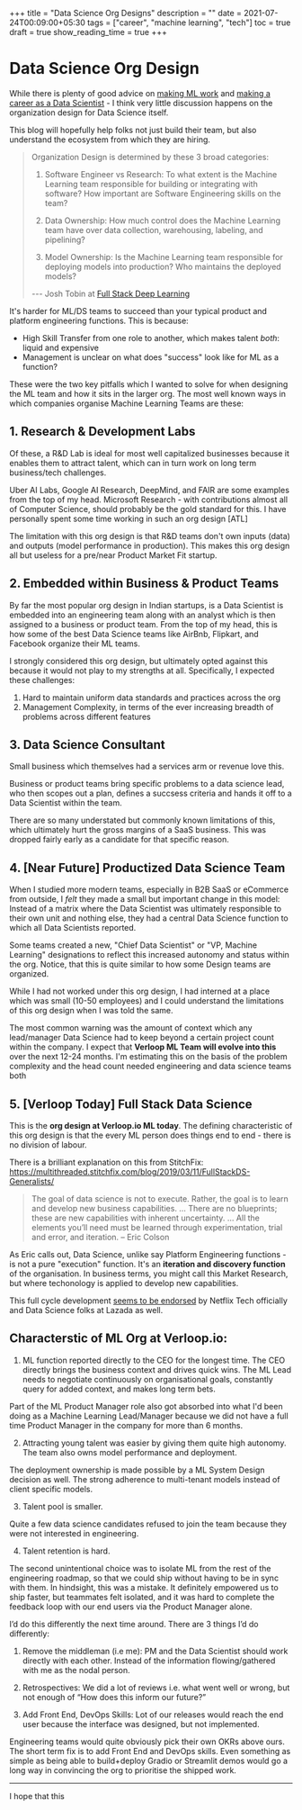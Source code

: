 +++
title = "Data Science Org Designs"
description = ""
date = 2021-07-24T00:09:00+05:30
tags = ["career", "machine learning", "tech"]
toc = true
draft = true
show_reading_time = true
+++

# Data Science Org Design
 
While there is plenty of good advice on [making ML work](https://www.shreya-shankar.com/making-ml-work/) and [making a career as a Data Scientist](https://medium.com/@rchang/advice-for-new-and-junior-data-scientists-2ab02396cf5b) -  I think very little discussion happens on the organization design for Data Science itself.

This blog will hopefully help folks not just build their team, but also understand the ecosystem from which they are hiring.

> Organization Design is determined by these 3 broad categories:
>
> 1. Software Engineer vs Research: To what extent is the Machine Learning team responsible for building or integrating with software? How important are Software Engineering skills on the team?
>
> 2. Data Ownership: How much control does the Machine Learning team have over data collection, warehousing, labeling, and pipelining?
>
> 3. Model Ownership: Is the Machine Learning team responsible for deploying models into production? Who maintains the deployed models?
>
> --- Josh Tobin at [Full Stack Deep Learning](https://course.fullstackdeeplearning.com/course-content/ml-teams/team-structure)

It's harder for ML/DS teams to succeed than your typical product and platform engineering functions. This is because:

* High Skill Transfer from one role to another, which makes talent _both_: liquid and expensive
* Management is unclear on what does "success" look like for ML as a function?

These were the two key pitfalls which I wanted to solve for when designing the ML team and how it sits in the larger org. The most well known ways in which companies organise Machine Learning Teams are these:

## 1. Research & Development Labs

Of these, a R&D Lab is ideal for most well capitalized businesses because it enables them to attract talent, which can in turn work on long term business/tech challenges. 

Uber AI Labs, Google AI Research, DeepMind, and FAIR are some examples from the top of my head. Microsoft Research - with contributions almost all of Computer Science, should probably be the gold standard for this. I have personally spent some time working in such an org design [ATL] 

The limitation with this org design is that R&D teams don't own inputs (data) and outputs (model performance in production).  This makes this org design all but useless for a pre/near Product Market Fit startup.

## 2. Embedded within Business & Product Teams

By far the most popular org design in Indian startups, is a Data Scientist is embedded into an engineering team along with an analyst which is then assigned to a business or product team. From the top of my head, this is how some of the best Data Science teams like AirBnb, Flipkart, and Facebook organize their ML teams.

I strongly considered this org design, but ultimately opted against this because it would not play to my strengths at all. Specifically, I expected these challenges:

1. Hard to maintain uniform data standards and practices across the org
2. Management Complexity, in terms of the ever increasing breadth of problems across different features

## 3. Data Science Consultant

Small business which themselves had a services arm or revenue love this.

Business or product teams bring specific problems to a data science lead, who then scopes out a plan, defines a succsess criteria and hands it off to a Data Scientist within the team. 

There are so many understated but commonly known limitations of this, which ultimately hurt the gross margins of a SaaS business. This was dropped fairly early as a candidate for that specific reason.

## 4. [Near Future] Productized Data Science Team

When I studied more modern teams, especially in B2B SaaS or eCommerce from outside, I _felt_ they made a small but important change in this model: Instead of a matrix where the Data Scientist was ultimately responsible to their own unit and nothing else, they had a central Data Science function to which all Data Scientists reported. 

Some teams created a new, "Chief Data Scientist" or "VP, Machine Learning" designations to reflect this increased autonomy and status within the org. Notice, that this is quite similar to how some Design teams are organized.

While I had not worked under this org design, I had interned at a place which was small (10-50 employees) and I could understand the limitations of this org design when I was told the same. 

The most common warning was the amount of context which any lead/manager Data Science had to keep beyond a certain project count within the company. I expect that **Verloop ML Team will evolve into this** over the next 12-24 months. I'm estimating this on the basis of the problem complexity and the head count needed  engineering and data science teams both  

## 5. [Verloop Today] Full Stack Data Science

This is the **org design at Verloop.io ML today**. The defining characteristic of this org design is that the every ML person does things end to end - there is no division of labour. 

There is a brilliant explanation on this from StitchFix: https://multithreaded.stitchfix.com/blog/2019/03/11/FullStackDS-Generalists/ 

> The goal of data science is not to execute. Rather, the goal is to learn and develop new business capabilities. … There are no blueprints; these are new capabilities with inherent uncertainty. … All the elements you’ll need must be learned through experimentation, trial and error, and iteration. – Eric Colson

As Eric calls out, Data Science, unlike say Platform Engineering functions - is not a pure "execution" function. It's an **iteration and discovery function** of the organisation. In business terms, you might call this Market Research, but where techonology is applied to develop new capabilities.

This full cycle development [seems to be endorsed](https://eugeneyan.com/writing/end-to-end-data-science/) by Netflix Tech officially and Data Science folks at Lazada as well. 

## Characterstic of ML Org at Verloop.io:

1. ML function reported directly to the CEO for the longest time. The CEO directly brings the business context and drives quick wins. The ML Lead needs to negotiate continuously on organisational goals, constantly query for added context, and makes long term bets.

Part of the ML Product Manager role also got absorbed into what I'd been doing as a Machine Learning Lead/Manager because we did not have a full time Product Manager in the company for more than 6 months.

2. Attracting young talent was easier by giving them quite high autonomy. The team also owns model performance and deployment. 

The deployment ownership is made possible by a ML System Design decision as well. The strong adherence to multi-tenant models instead of client specific models.

3. Talent pool is smaller. 

Quite a few data science candidates refused to join the team because they were not interested in engineering. 

4. Talent retention is hard.

The second unintentional choice was to isolate ML from the rest of the engineering roadmap, so that we could ship without having to be in sync with them. In hindsight, this was a mistake. It definitely empowered us to ship faster, but teammates felt isolated, and it was hard to complete the feedback loop with our end users via the Product Manager alone.

I’d do this differently the next time around. 
There are 3 things I’d do differently: 

1. Remove the middleman (i.e me): PM and the Data Scientist should work directly with each other. Instead of the information flowing/gathered with me as the nodal person. 

2. Retrospectives: We did a lot of reviews i.e. what went well or wrong, but not enough of “How does this inform our future?”

3. Add Front End, DevOps Skills: Lot of our releases would reach the end user because the interface was designed, but not implemented. 

Engineering teams would quite obviously pick their own OKRs above ours. The short term fix is to add Front End and DevOps skills. Even something as simple as being able to build+deploy Gradio or Streamlit demos would go a long way in convincing the org to prioritise the shipped work. 

---

I hope that this 
